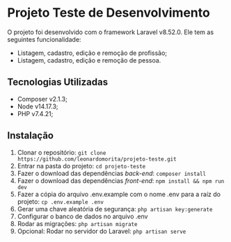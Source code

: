 # Projeto Teste de Desenvolvimento

O projeto foi desenvolvido com o framework Laravel v8.52.0. Ele tem as seguintes funcionalidade:

- Listagem, cadastro, edição e remoção de profissão;
- Listagem, cadastro, edição e remoção de pessoa.

## Tecnologias Utilizadas

- Composer v2.1.3;
- Node v14.17.3;
- PHP v7.4.21;

## Instalação

1. Clonar o repositório: ```git clone https://github.com/leonardomorita/projeto-teste.git```
2. Entrar na pasta do projeto: ```cd projeto-teste```
3. Fazer o download das dependências *back-end*: ```composer install```
4. Fazer o download das dependências *front-end*: ```npm install && npm run dev```
5. Fazer a cópia do arquivo .env.example com o nome .env para a raíz do projeto: ```cp .env.example .env```
6. Gerar uma chave aleatória de segurança: ```php artisan key:generate```
7. Configurar o banco de dados no arquivo .env
8. Rodar as migrações: ```php artisan migrate```
9. Opcional: Rodar no servidor do Laravel: ```php artisan serve```
